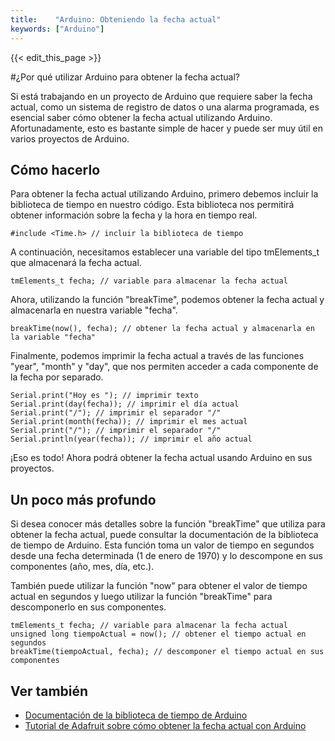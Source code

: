 ```yaml
---
title:    "Arduino: Obteniendo la fecha actual"
keywords: ["Arduino"]
---
```


{{< edit_this_page >}}

#¿Por qué utilizar Arduino para obtener la fecha actual?

Si está trabajando en un proyecto de Arduino que requiere saber la fecha actual, como un sistema de registro de datos o una alarma programada, es esencial saber cómo obtener la fecha actual utilizando Arduino. Afortunadamente, esto es bastante simple de hacer y puede ser muy útil en varios proyectos de Arduino.

## Cómo hacerlo

Para obtener la fecha actual utilizando Arduino, primero debemos incluir la biblioteca de tiempo en nuestro código. Esta biblioteca nos permitirá obtener información sobre la fecha y la hora en tiempo real.

```Arduino
#include <Time.h> // incluir la biblioteca de tiempo
```

A continuación, necesitamos establecer una variable del tipo tmElements_t que almacenará la fecha actual.

```Arduino
tmElements_t fecha; // variable para almacenar la fecha actual
```

Ahora, utilizando la función "breakTime", podemos obtener la fecha actual y almacenarla en nuestra variable "fecha".

```Arduino
breakTime(now(), fecha); // obtener la fecha actual y almacenarla en la variable "fecha"
```

Finalmente, podemos imprimir la fecha actual a través de las funciones "year", "month" y "day", que nos permiten acceder a cada componente de la fecha por separado.

```Arduino
Serial.print("Hoy es "); // imprimir texto
Serial.print(day(fecha)); // imprimir el día actual
Serial.print("/"); // imprimir el separador "/"
Serial.print(month(fecha)); // imprimir el mes actual
Serial.print("/"); // imprimir el separador "/"
Serial.println(year(fecha)); // imprimir el año actual
```

¡Eso es todo! Ahora podrá obtener la fecha actual usando Arduino en sus proyectos.

## Un poco más profundo

Si desea conocer más detalles sobre la función "breakTime" que utiliza para obtener la fecha actual, puede consultar la documentación de la biblioteca de tiempo de Arduino. Esta función toma un valor de tiempo en segundos desde una fecha determinada (1 de enero de 1970) y lo descompone en sus componentes (año, mes, día, etc.).

También puede utilizar la función "now" para obtener el valor de tiempo actual en segundos y luego utilizar la función "breakTime" para descomponerlo en sus componentes.

```Arduino
tmElements_t fecha; // variable para almacenar la fecha actual
unsigned long tiempoActual = now(); // obtener el tiempo actual en segundos
breakTime(tiempoActual, fecha); // descomponer el tiempo actual en sus componentes
```

## Ver también

- [Documentación de la biblioteca de tiempo de Arduino](https://www.arduino.cc/en/Reference/Time)
- [Tutorial de Adafruit sobre cómo obtener la fecha actual con Arduino](https://learn.adafruit.com/arduino-time-and-date/overview)